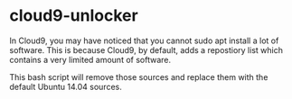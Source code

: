 # cloud9-unlocker
In Cloud9, you may have noticed that you cannot sudo apt install a lot of software. This is because Cloud9, by default, adds a repostiory list which contains a very limited amount of software.

This bash script will remove those sources and replace them with the default Ubuntu 14.04 sources. 
